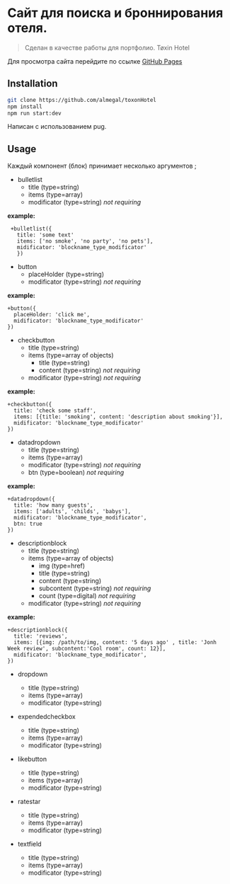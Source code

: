 # Сайт для поиска и броннирования отеля.
> Cделан в качестве работы для портфолио.
> Tøxin Hotel


Для просмотра сайта перейдите по ссылке [GitHub Pages](https://localhost:3000)


## Installation
```bash
git clone https://github.com/almegal/toxonHotel
npm install
npm run start:dev
```
Написан с использованием pug.

## Usage
Каждый компонент (блок) принимает несколько аргументов ;

- bulletlist
  - title (type=string)
  - items (type=array)
  - modificator (type=string) *not requiring*

**example:**
 ```pug
  +bulletlist({
    title: 'some text'
    items: ['no smoke', 'no party', 'no pets'],
    midificator: 'blockname_type_modificator'
    })
 ```
- button
  - placeHolder (type=string)
  - modificator (type=string) *not requiring*

**example:**
  ```pug
  +button({
    placeHolder: 'click me',
    midificator: 'blockname_type_modificator'
  })
 ```  
- checkbutton
  - title (type=string)
  - items (type=array of objects)
    - title (type=string)
    - content (type=string) *not requiring*
  - modificator (type=string) *not requiring*

**example:**
  ```pug
  +checkbutton({
    title: 'check some staff',
    items: [{title: 'smoking', content: 'description about smoking'}],
    midificator: 'blockname_type_modificator'
  })
 ```    
- datadropdown
  - title (type=string)
  - items (type=array)
  - modificator (type=string) *not requiring*
  - btn (type=boolean) *not requiring*

**example:**
  ```pug
  +datadropdown({
    title: 'how many guests',
    items: ['adults', 'childs', 'babys'],
    midificator: 'blockname_type_modificator',
    btn: true
  })
 ```     
- descriptionblock
  - title (type=string)
  - items (type=array of objects)
    - img (type=href)
    - title (type=string)
    - content (type=string)
    - subcontent (type=string) *not requiring*
    - count (type=digital) *not requiring*
  - modificator (type=string) *not requiring*

**example:**
  ```pug
  +descriptionblock({
    title: 'reviews',
    items: [{img: /path/to/img, content: '5 days ago' , title: 'Jonh Week review', subcontent:'Cool room', count: 12}],
    midificator: 'blockname_type_modificator',
  })
 ```       
- dropdown
  - title (type=string)
  - items (type=array)
  - modificator (type=string)


- expendedcheckbox
  - title (type=string)
  - items (type=array)
  - modificator (type=string)


- likebutton
  - title (type=string)
  - items (type=array)
  - modificator (type=string)


- ratestar
  - title (type=string)
  - items (type=array)
  - modificator (type=string)


- textfield
  - title (type=string)
  - items (type=array)
  - modificator (type=string)

  
